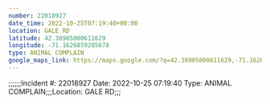 ```yaml
---
number: 22018927
date_time: 2022-10-25T07:19:40+00:00
location: GALE RD
latitude: 42.38905000611629
longitude: -71.1626859285678
type: ANIMAL COMPLAIN
google_maps_link: https://maps.google.com/?q=42.38905000611629,-71.1626859285678
---
```


;;;;;;Incident #: 22018927  Date: 2022-10-25 07:19:40   Type: ANIMAL COMPLAIN;;;Location: GALE RD;;;
